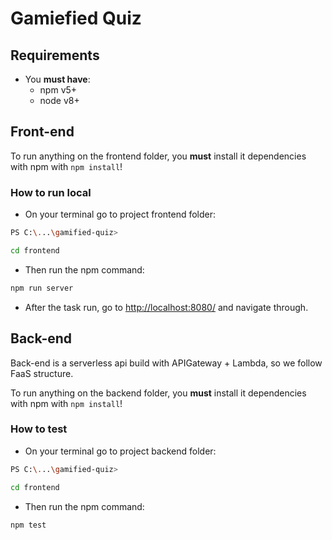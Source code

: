 # Gamiefied Quiz

## Requirements

- You **must have**:
  - npm v5+
  - node v8+

## Front-end

To run anything on the frontend folder, you **must** install it dependencies with npm with `npm install`!

### How to run local

- On your terminal go to project frontend folder:

```bash
PS C:\...\gamified-quiz>

cd frontend
```

- Then run the npm command:

```bash
npm run server
```

- After the task run, go to [http://localhost:8080/](http://localhost:8080/) and navigate through.

## Back-end

Back-end is a serverless api build with APIGateway + Lambda, so we follow FaaS structure.

To run anything on the backend folder, you **must** install it dependencies with npm with `npm install`!

### How to test

- On your terminal go to project backend folder:

```bash
PS C:\...\gamified-quiz>

cd frontend
```

- Then run the npm command:

```bash
npm test
```
